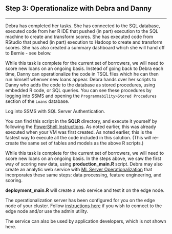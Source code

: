 

<h2> Step 3: Operationalize with Debra <span class="sql">and Danny</span></h2>
<hr />
<p/>
Debra has completed her tasks.  <span class="sql">She has connected to the SQL database, executed code from her R IDE that pushed (in part) execution to the SQL machine to create and transform scores.</span>
<span class="hdi">She has executed code from RStudio that pushed (in part) execution to Hadoop to create and transform scores.</span> 
She has also created a summary dashboard which she will hand off to Bernie - see below.
<p/>

<div class="sql">
While this task is complete for the current set of borrowers, we will need to score new loans on an ongoing basis.  Instead of going back to Debra each time, Danny can operationalize the code in TSQL files which he can then run himself whenver new loans appear.
Debra hands over her scripts to Danny who adds the code to the database as stored procedures, using embedded R code, or SQL queries.  You can see these procedures by logging into SSMS and opening the <code>Programmability>Stored Procedures</code> section of the <code>Loans</code> database.
<p/>
Log into SSMS with SQL Server Authentication.
<p/>
You can find this script in the <strong>SQLR</strong> directory, and execute it yourself by following the <a href="Powershell_Instructions.html">PowerShell Instructions</a>.  
<span class="cig">As noted earlier, this was already executed when your VM was first created.</span>
<span class="onp"> As noted earlier, this is the fastest way to execute all the code included in this solution.  (This will re-create the same set of tables and models as the above R scripts.)
</span>
</div>

<div class="hdi">
<p/>
While this task is complete for the current set of borrowers, we will need to score new loans on an ongoing basis. 
In the steps above, we saw the first way of scoring new data, using <strong>production_main.R</strong> script. 
Debra may also create an analytic web service  with <a href="https://docs.microsoft.com/en-us/machine-learning-server/what-is-operationalization">ML Server Operationalization</a> that incorporates these same steps: data processing, feature engineering, and scoring.
<p/>
 <strong>deployment_main.R</strong> will create a web service and test it on the edge node.  
<p/>
<div class="alert alert-info" role="alert">
The operationalization server has been configured for you on the edge node of your cluster.
Follow <a href="deployr.html">instructions here</a> if you wish to connect to the edge node and/or use the admin utility.
</div>
<p/>
The service can also be used by application developers, which is not shown here.
<p/>
</div>

